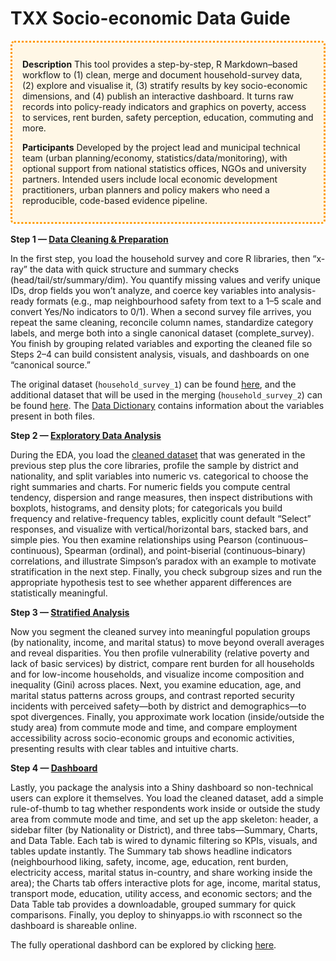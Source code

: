 <style>
.ocp-box{
  border:3px dotted #FF9900;   /* orange spotted line */
  border-radius:6px;
  padding:12px 16px;
  background:#fff7e6;          /* soft tint, optional */
  margin:1rem 0;
}
</style>

# TXX Socio-economic Data Guide

<div class="ocp-box">
  
  <p><strong>Description</strong> This tool provides a step-by-step, R Markdown–based workflow to (1) clean, merge and document household-survey data, (2) explore and visualise it, (3) stratify results by key socio-economic dimensions, and (4) publish an interactive dashboard. It turns raw records into policy-ready indicators and graphics on poverty, access to services, rent burden, safety perception, education, commuting and more. 

<p><strong>Participants</strong> Developed by the project lead and municipal technical team (urban planning/economy, statistics/data/monitoring), with optional support from national statistics offices, NGOs and university partners. Intended users include local economic development practitioners, urban planners and policy makers who need a reproducible, code-based evidence pipeline.

</div>

**Step 1 — [Data Cleaning & Preparation](([https://alexarpu.github.io/Urban-Regeneration-Project-Socio-economic-Data-Analysis-Guide/docs/socieoconomic-data-analysis-guide-1.html](https://github.com/AlexArPu/Urban-Regeneration-Project-Socio-economic-Data-Analysis-Guide/blob/3baee80387142d4a2ae0625eff8796b49f1afcb6/docs/socieoconomic-data-analysis-guide-1.html)))**

In the first step, you load the household survey and core R libraries, then “x-ray” the data with quick structure and summary checks (head/tail/str/summary/dim). You quantify missing values and verify unique IDs, drop fields you won’t analyze, and coerce key variables into analysis-ready formats (e.g., map neighbourhood safety from text to a 1–5 scale and convert Yes/No indicators to 0/1). When a second survey file arrives, you repeat the same cleaning, reconcile column names, standardize category labels, and merge both into a single canonical dataset (complete_survey). You finish by grouping related variables and exporting the cleaned file so Steps 2–4 can build consistent analysis, visuals, and dashboards on one “canonical source.”

The original dataset (```household_survey_1```) can be found [here](https://docs.google.com/spreadsheets/d/1g9wLeMfwMVtUlpOOwIr0WYIpGN_ZXL4u/edit?usp=drive_link&ouid=105664068897260112805&rtpof=true&sd=true), and the additional dataset that will be used in the merging (```household_survey_2```) can be found [here](https://docs.google.com/spreadsheets/d/1UtXni8_V5ANcd4fOSCxJaMXZZvvrXqnC/edit?usp=drive_link&ouid=105664068897260112805&rtpof=true&sd=true). The [Data Dictionary](https://docs.google.com/spreadsheets/d/1BGSSNHbM8WzLIjpf4B2ypOuXvmSyZsJC/edit?usp=drive_link&ouid=105664068897260112805&rtpof=true&sd=true) contains information about the variables present in both files.

**Step 2 — [Exploratory Data Analysis]([https://alexarpu.github.io/Urban-Regeneration-Project-Socio-economic-Data-Analysis-Guide/docs/socioeconomic-data-analysis-guide-2.html](https://github.com/AlexArPu/Urban-Regeneration-Project-Socio-economic-Data-Analysis-Guide/blob/3baee80387142d4a2ae0625eff8796b49f1afcb6/docs/socioeconomic-data-analysis-guide-2.html))**

During the EDA, you load the [cleaned dataset](https://docs.google.com/spreadsheets/d/1mQD6g_noSQiHN-os1dnByc0CcJYl2JRm/edit?usp=drive_link&ouid=105664068897260112805&rtpof=true&sd=true) that was generated in the previous step plus the core libraries, profile the sample by district and nationality, and split variables into numeric vs. categorical to choose the right summaries and charts. For numeric fields you compute central tendency, dispersion and range measures, then inspect distributions with boxplots, histograms, and density plots; for categoricals you build frequency and relative-frequency tables, explicitly count default “Select” responses, and visualize with vertical/horizontal bars, stacked bars, and simple pies. You then examine relationships using Pearson (continuous–continuous), Spearman (ordinal), and point-biserial (continuous–binary) correlations, and illustrate Simpson’s paradox with an example to motivate stratification in the next step. Finally, you check subgroup sizes and run the appropriate hypothesis test to see whether apparent differences are statistically meaningful.

**Step 3 — [Stratified Analysis]([https://alexarpu.github.io/Urban-Regeneration-Project-Socio-economic-Data-Analysis-Guide/docs/socioeconomic-data-analysis-guide-3.html](https://github.com/AlexArPu/Urban-Regeneration-Project-Socio-economic-Data-Analysis-Guide/blob/3baee80387142d4a2ae0625eff8796b49f1afcb6/docs/socioeconomic-data-analysis-guide-3.html))** 

Now you segment the cleaned survey into meaningful population groups (by nationality, income, and marital status) to move beyond overall averages and reveal disparities. You then profile vulnerability (relative poverty and lack of basic services) by district, compare rent burden for all households and for low-income households, and visualize income composition and inequality (Gini) across places. Next, you examine education, age, and marital status patterns across groups, and contrast reported security incidents with perceived safety—both by district and demographics—to spot divergences. Finally, you approximate work location (inside/outside the study area) from commute mode and time, and compare employment accessibility across socio-economic groups and economic activities, presenting results with clear tables and intuitive charts.

**Step 4 — [Dashboard]([https://alexarpu.github.io/Urban-Regeneration-Project-Socio-economic-Data-Analysis-Guide/docs/Dashboard.html](https://github.com/AlexArPu/Urban-Regeneration-Project-Socio-economic-Data-Analysis-Guide/blob/3baee80387142d4a2ae0625eff8796b49f1afcb6/docs/Dashboard.html))**

Lastly, you package the analysis into a Shiny dashboard so non-technical users can explore it themselves. You load the cleaned dataset, add a simple rule-of-thumb to tag whether respondents work inside or outside the study area from commute mode and time, and set up the app skeleton: header, a sidebar filter (by Nationality or District), and three tabs—Summary, Charts, and Data Table. Each tab is wired to dynamic filtering so KPIs, visuals, and tables update instantly. The Summary tab shows headline indicators (neighbourhood liking, safety, income, age, education, rent burden, electricity access, marital status in-country, and share working inside the area); the Charts tab offers interactive plots for age, income, marital status, transport mode, education, utility access, and economic sectors; and the Data Table tab provides a downloadable, grouped summary for quick comparisons. Finally, you deploy to shinyapps.io with rsconnect so the dashboard is shareable online.

The fully operational dashbord can be explored by clicking [here](https://alarpu.shinyapps.io/se-dashboard/).
